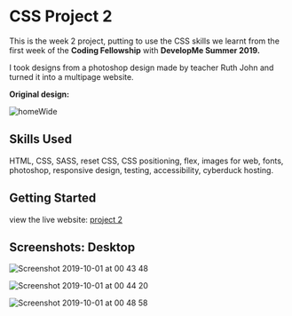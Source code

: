 

# CSS Project 2
This is the week 2 project, putting to use the CSS skills we learnt from the first week of the **Coding Fellowship** with **DevelopMe Summer 2019.**

I took designs from a photoshop design made by teacher Ruth John and turned it into a multipage website.

**Original design:**

![homeWide](https://user-images.githubusercontent.com/51890290/65926391-fbee5b80-e3ec-11e9-9b54-c5a7fb359778.jpg)



## Skills Used
HTML, CSS, SASS, reset CSS, CSS positioning, flex, images for web, fonts, photoshop, responsive design, testing, accessibility, cyberduck hosting.

## Getting Started

view the live website: [project 2](http://sasha.developme.space/)

## Screenshots: Desktop

![Screenshot 2019-10-01 at 00 43 48](https://user-images.githubusercontent.com/51890290/65926495-60a9b600-e3ed-11e9-8370-288a55f200b1.png)

![Screenshot 2019-10-01 at 00 44 20](https://user-images.githubusercontent.com/51890290/65926515-728b5900-e3ed-11e9-88d0-d2da61a03013.png)

![Screenshot 2019-10-01 at 00 48 58](https://user-images.githubusercontent.com/51890290/65926526-86cf5600-e3ed-11e9-8d13-83eca27f0742.png)
